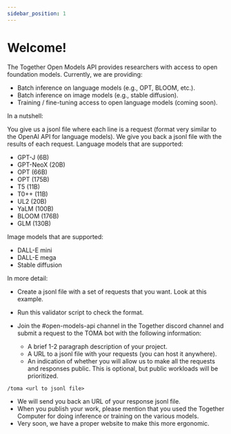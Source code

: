 ```yaml
---
sidebar_position: 1
---
```


# Welcome!

The Together Open Models API provides researchers with access to open foundation models. Currently, we are providing:

* Batch inference on language models (e.g., OPT, BLOOM, etc.).
* Batch inference on image models (e.g., stable diffusion).
* Training / fine-tuning access to open language models (coming soon).

In a nutshell:

You give us a jsonl file where each line is a request (format very similar to the OpenAI API for language models).
We give you back a jsonl file with the results of each request.
Language models that are supported:

* GPT-J (6B)
* GPT-NeoX (20B)
* OPT (66B)
* OPT (175B)
* T5 (11B)
* T0++ (11B)
* UL2 (20B)
* YaLM (100B)
* BLOOM (176B)
* GLM (130B)

Image models that are supported:

* DALL-E mini
* DALL-E mega
* Stable diffusion

In more detail:

* Create a jsonl file with a set of requests that you want. Look at this example.
* Run this validator script to check the format.
* Join the #open-models-api channel in the Together discord channel and submit a request to the TOMA bot with the following information:

  * A brief 1-2 paragraph description of your project.
  * A URL to a jsonl file with your requests (you can host it anywhere).
  * An indication of whether you will allow us to make all the requests and responses public. This is optional, but public workloads will be prioritized.

```
/toma <url to jsonl file>
```

* We will send you back an URL of your response jsonl file.
* When you publish your work, please mention that you used the Together Computer for doing inference or training on the various models.
* Very soon, we have a proper website to make this more ergonomic.